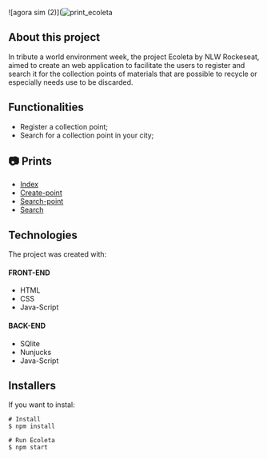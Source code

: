![agora sim (2)](![print_ecoleta](https://user-images.githubusercontent.com/66570560/85353936-c1c76b80-b4df-11ea-8e9b-8ab4ae33fe08.jpg)

## **About this project**
In tribute a world environment week, the project Ecoleta by NLW Rockeseat, aimed to create an web application to facilitate the users to register and search it for the collection points of materials that are possible to recycle or especially needs use to be discarded.


## **Functionalities**
* Register a collection point;
* Search for a collection point in your city;


## :camera: Prints

- [Index](https://github.com/rodrigobpolim/Project-Ecoleta/blob/master/public/prints/index.png)<br>
- [Create-point](https://github.com/rodrigobpolim/Project-Ecoleta/blob/master/public/prints/create-point.png) <br>
- [Search-point](https://github.com/rodrigobpolim/Project-Ecoleta/blob/master/public/prints/modal.PNG)<br>
- [Search](https://github.com/rodrigobpolim/Project-Ecoleta/blob/master/public/prints/search-results.JPG)<br>


## **Technologies**
The project was created with:

#### FRONT-END
- HTML
- CSS
- Java-Script

#### BACK-END
- SQlite
- Nunjucks
- Java-Script


## Installers
If you want to instal:
```
# Install 
$ npm install

# Run Ecoleta
$ npm start
```
